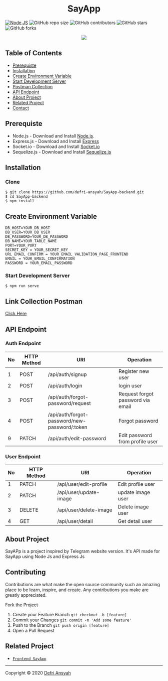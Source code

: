 <h1 align="center">SayApp</h1>

[![Node JS](https://img.shields.io/badge/Dependencies-Express%20JS-green)](https://nodejs.org/en/)
![GitHub repo size](https://img.shields.io/github/repo-size/defri-ansyah/SayApp-backend)
![GitHub contributors](https://img.shields.io/github/contributors/defri-ansyah/SayApp-backend)
![GitHub stars](https://img.shields.io/github/stars/defri-ansyah/SayApp-backend)
![GitHub forks](https://img.shields.io/github/forks/defri-ansyah/SayApp-backend)

<p align="center">
  <a href="https://nodejs.org/" target="blank">
    <img src="https://cdn-images-1.medium.com/max/871/1*d2zLEjERsrs1Rzk_95QU9A.png">
  </a>
</p>

## Table of Contents
* [Prerequiste](#Prerequiste)
* [Installation](#Installation)
* [Create Environment Variable](#create-environment-variable)
* [Start Development Server](#Start-Development-Server)
* [Postman Collection](#Postman-Collection)
* [API Endpoint](#API-Endpoint)
* [About Project](#About-Project)
* [Related Project](#Related-Project)
* [Contact](#Contact)


## Prerequiste
- Node.js - Download and Install [Node.js](https://nodejs.org/en/).
- Express.js - Download and Install [Express](https://expressjs.com/)
- Socket.io - Download and Install [Socket.io](https://socket.io/)
- Sequelize.js - Download and Install [Sequelize.js](https://sequelize.org/)


## Installation
### Clone
```
$ git clone https://github.com/defri-ansyah/SayApp-backend.git
$ cd SayApp-backend
$ npm install
```

## Create Environment Variable

```
DB_HOST=YOUR_DB_HOST
DB_USER=YOUR_DB_USER
DB_PASSWORD=YOUR_DB_PASSWORD
DB_NAME=YOUR_TABLE_NAME
PORT=YOUR_PORT
SECRET_KEY = YOUR_SECRET_KEY
URL_EMAIL_CONFIRM = YOUR_EMAIL_VALIDATION_PAGE_FRONTEND
EMAIL = YOUR_EMAIL_CONFIRMATION
PASSWORD = YOUR_EMAIL_PASSWORD
```

### Start Development Server
```
$ npm run serve
```
## Link Collection Postman
[Click Here](https://www.getpostman.com/collections/b14d5faf192b7b980d32)

## API Endpoint
### Auth Endpoint
| No  | HTTP Method | URI                                           | Operation                                  |
| --- | ----------- | --------------------------------------------- | ------------------------------------------ |
| 1   | POST        | /api/auth/signup                              | Register new user                          |
| 2   | POST        | /api/auth/login                               | login user                                 |
| 3   | POST        | /api/auth/forgot-password/request             | Request forgot password via email          |
| 4   | POST        | /api/auth/forgot-password/new-password/:token | Forgot password                            |
| 9   | PATCH       | /api/auth/edit-password                       | Edit password from profile user            |

### User Endpoint
| No  | HTTP Method | URI                              | Operation                                  |
| --- | ----------- | -------------------------------- | ------------------------------------------ |
| 1   | PATCH       | /api/user/edit-profile           | Edit profile user                          |
| 2   | PATCH       | /api/user/update-image           | update image user                          |
| 3   | DELETE      | /api/user/delete-image           | Delete image user                          |
| 4   | GET         | /api/user/detail                 | Get detail user                            |

## About Project
SayAPp is a project inspired by Telegram website version.
It's API made for SayApp using Node Js and Express Js

## Contributing

Contributions are what make the open source community such an amazing place to be learn, inspire, and create. Any contributions you make are greatly appreciated.

Fork the Project
1. Create your Feature Branch  ```git checkout -b [feature]```
2. Commit your Changes ```git commit -m 'Add some feature'```
3. Push to the Branch ```git push origin [feature]```
4. Open a Pull Request

## Related Project
* [`Frontend SayApp`](https://github.com/defri-ansyah/SayApp-frontend)

---
Copyright © 2020 [Defri Ansyah](https://github.com/defri-ansyah)